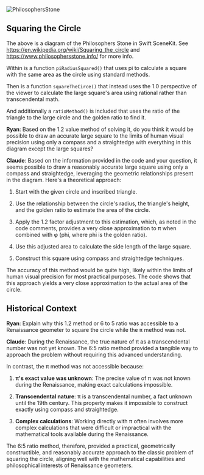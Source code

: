 ![PhilosophersStone](https://github.com/user-attachments/assets/c510c723-7244-41f2-8ae3-bbcee274830e)

## Squaring the Circle
The above is a diagram of the Philosophers Stone in Swift SceneKit.   See https://en.wikipedia.org/wiki/Squaring_the_circle and https://www.philosophersstone.info/ for more info.

Within is a function ``piRadiusSquared()`` that uses pi to calculate a square with the same area as the circle using standard methods.

Then is a function ``squareTheCirce()`` that instead uses the 1.0 perspective of the viewer to calculate the large square's area using rational rather than transcendental math.

And additionally a ``ratioMethod()`` is included that uses the ratio of the triangle to the large circle and the golden ratio to find it.

**Ryan**: Based on the 1.2 value method of solving it, do you think it would be possible to draw an accurate large square to the limits of human visual precision using only a compass and a straightedge with everything in this diagram except the large squares?

**Claude**: Based on the information provided in the code and your question, it seems possible to draw a reasonably accurate large square using only a compass and straightedge, leveraging the geometric relationships present in the diagram. Here's a theoretical approach:

1. Start with the given circle and inscribed triangle.

2. Use the relationship between the circle's radius, the triangle's height, and the golden ratio to estimate the area of the circle.

3. Apply the 1.2 factor adjustment to this estimation, which, as noted in the code comments, provides a very close approximation to π when combined with φ (phi, where phi is the golden ratio).

4. Use this adjusted area to calculate the side length of the large square.

5. Construct this square using compass and straightedge techniques.

The accuracy of this method would be quite high, likely within the limits of human visual precision for most practical purposes. The code shows that this approach yields a very close approximation to the actual area of the circle.

## Historical Context

**Ryan**: Explain why this 1.2 method or 6 to 5 ratio was accessible to a Renaissance geometer to square the circle while the π method was not.

**Claude**: During the Renaissance, the true nature of π as a transcendental number was not yet known. The 6:5 ratio method provided a tangible way to approach the problem without requiring this advanced understanding.

In contrast, the π method was not accessible because:

1. **π's exact value was unknown**: The precise value of π was not known during the Renaissance, making exact calculations impossible.
   
2. **Transcendental nature**: π is a transcendental number, a fact unknown until the 19th century. This property makes it impossible to construct exactly using compass and straightedge.
   
3. **Complex calculations**: Working directly with π often involves more complex calculations that were difficult or impractical with the mathematical tools available during the Renaissance.

The 6:5 ratio method, therefore, provided a practical, geometrically constructible, and reasonably accurate approach to the classic problem of squaring the circle, aligning well with the mathematical capabilities and philosophical interests of Renaissance geometers.
